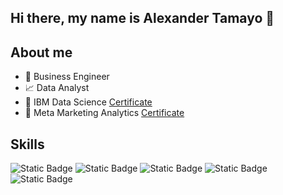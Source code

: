 ## Hi there, my name is Alexander Tamayo 👋

## About me
- 💼 Business Engineer
- 📈 Data Analyst
- 📑 IBM Data Science [Certificate](https://www.coursera.org/account/accomplishments/professional-cert/X9DPFL4EARQC?utm_source=link&utm_medium=certificate&utm_content=cert_image&utm_campaign=sharing_cta&utm_product=prof)
- 📱 Meta Marketing Analytics [Certificate](https://www.coursera.org/account/accomplishments/professional-cert/Y6QDLHD7PWFK?utm_source=link&utm_medium=certificate&utm_content=cert_image&utm_campaign=sharing_cta&utm_product=prof)

## Skills

  ![Static Badge](https://img.shields.io/badge/Python-blue?style=flat-square&logo=Python&logoColor=white)
  ![Static Badge](https://img.shields.io/badge/SQL-blue?style=flat-square&logo=MySQL&logoColor=white)
  ![Static Badge](https://img.shields.io/badge/Power%20BI-blue?style=flat-square&logo=googleanalytics&logoColor=white)
  ![Static Badge](https://img.shields.io/badge/Google%20Ads-blue?style=flat-square&logo=googleads&logoColor=white)
  ![Static Badge](https://img.shields.io/badge/Google%20Analytics-blue?style=flat-square&logo=google&logoColor=white)



